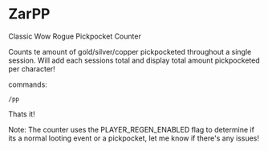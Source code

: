 # ZarPP
Classic Wow Rogue Pickpocket Counter

Counts te amount of gold/silver/copper pickpocketed throughout a single session. Will add each sessions total and display total amount pickpocketed per character!

commands: 
```
/pp 
```

Thats it!

Note: The counter uses the PLAYER_REGEN_ENABLED flag to determine if its a normal looting event or a pickpocket, let me know if there's any issues!
